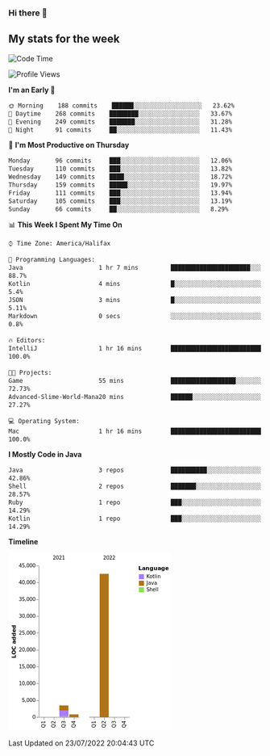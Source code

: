 ### Hi there 👋

## My stats for the week
<!--START_SECTION:waka-->
![Code Time](http://img.shields.io/badge/Code%20Time-321%20hrs%2055%20mins-blue)

![Profile Views](http://img.shields.io/badge/Profile%20Views-0-blue)

**I'm an Early 🐤** 

```text
🌞 Morning    188 commits    ██████░░░░░░░░░░░░░░░░░░░   23.62% 
🌆 Daytime    268 commits    ████████░░░░░░░░░░░░░░░░░   33.67% 
🌃 Evening    249 commits    ███████░░░░░░░░░░░░░░░░░░   31.28% 
🌙 Night      91 commits     ██░░░░░░░░░░░░░░░░░░░░░░░   11.43%

```
📅 **I'm Most Productive on Thursday** 

```text
Monday       96 commits     ███░░░░░░░░░░░░░░░░░░░░░░   12.06% 
Tuesday      110 commits    ███░░░░░░░░░░░░░░░░░░░░░░   13.82% 
Wednesday    149 commits    ████░░░░░░░░░░░░░░░░░░░░░   18.72% 
Thursday     159 commits    █████░░░░░░░░░░░░░░░░░░░░   19.97% 
Friday       111 commits    ███░░░░░░░░░░░░░░░░░░░░░░   13.94% 
Saturday     105 commits    ███░░░░░░░░░░░░░░░░░░░░░░   13.19% 
Sunday       66 commits     ██░░░░░░░░░░░░░░░░░░░░░░░   8.29%

```


📊 **This Week I Spent My Time On** 

```text
⌚︎ Time Zone: America/Halifax

💬 Programming Languages: 
Java                     1 hr 7 mins         ██████████████████████░░░   88.7% 
Kotlin                   4 mins              █░░░░░░░░░░░░░░░░░░░░░░░░   5.4% 
JSON                     3 mins              █░░░░░░░░░░░░░░░░░░░░░░░░   5.11% 
Markdown                 0 secs              ░░░░░░░░░░░░░░░░░░░░░░░░░   0.8%

🔥 Editors: 
IntelliJ                 1 hr 16 mins        █████████████████████████   100.0%

🐱‍💻 Projects: 
Game                     55 mins             ██████████████████░░░░░░░   72.73% 
Advanced-Slime-World-Mana20 mins             ██████░░░░░░░░░░░░░░░░░░░   27.27%

💻 Operating System: 
Mac                      1 hr 16 mins        █████████████████████████   100.0%

```

**I Mostly Code in Java** 

```text
Java                     3 repos             ██████████░░░░░░░░░░░░░░░   42.86% 
Shell                    2 repos             ███████░░░░░░░░░░░░░░░░░░   28.57% 
Ruby                     1 repo              ███░░░░░░░░░░░░░░░░░░░░░░   14.29% 
Kotlin                   1 repo              ███░░░░░░░░░░░░░░░░░░░░░░   14.29%

```


**Timeline**

![Chart not found](https://raw.githubusercontent.com/lyndseyy/lyndseyy/main/charts/bar_graph.png) 


 Last Updated on 23/07/2022 20:04:43 UTC
<!--END_SECTION:waka-->